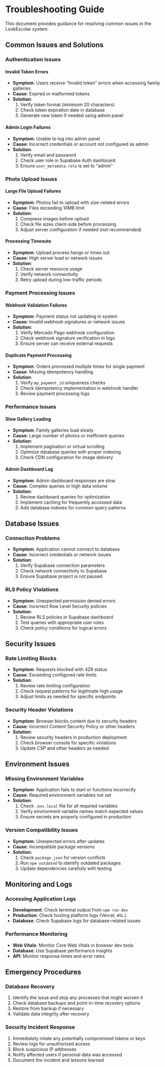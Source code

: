 # Troubleshooting Guide

This document provides guidance for resolving common issues in the LookEscolar system.

## Common Issues and Solutions

### Authentication Issues

#### Invalid Token Errors
- **Symptom**: Users receive "Invalid token" errors when accessing family galleries
- **Cause**: Expired or malformed tokens
- **Solution**: 
  1. Verify token format (minimum 20 characters)
  2. Check token expiration date in database
  3. Generate new token if needed using admin panel

#### Admin Login Failures
- **Symptom**: Unable to log into admin panel
- **Cause**: Incorrect credentials or account not configured as admin
- **Solution**:
  1. Verify email and password
  2. Check user role in Supabase Auth dashboard
  3. Ensure `user_metadata.role` is set to "admin"

### Photo Upload Issues

#### Large File Upload Failures
- **Symptom**: Photos fail to upload with size-related errors
- **Cause**: Files exceeding 10MB limit
- **Solution**:
  1. Compress images before upload
  2. Check file sizes client-side before processing
  3. Adjust server configuration if needed (not recommended)

#### Processing Timeouts
- **Symptom**: Upload process hangs or times out
- **Cause**: High server load or network issues
- **Solution**:
  1. Check server resource usage
  2. Verify network connectivity
  3. Retry upload during low-traffic periods

### Payment Processing Issues

#### Webhook Validation Failures
- **Symptom**: Payment status not updating in system
- **Cause**: Invalid webhook signatures or network issues
- **Solution**:
  1. Verify Mercado Pago webhook configuration
  2. Check webhook signature verification in logs
  3. Ensure server can receive external requests

#### Duplicate Payment Processing
- **Symptom**: Orders processed multiple times for single payment
- **Cause**: Missing idempotency handling
- **Solution**:
  1. Verify `mp_payment_id` uniqueness checks
  2. Check idempotency implementation in webhook handler
  3. Review payment processing logs

### Performance Issues

#### Slow Gallery Loading
- **Symptom**: Family galleries load slowly
- **Cause**: Large number of photos or inefficient queries
- **Solution**:
  1. Implement pagination or virtual scrolling
  2. Optimize database queries with proper indexing
  3. Check CDN configuration for image delivery

#### Admin Dashboard Lag
- **Symptom**: Admin dashboard responses are slow
- **Cause**: Complex queries or high data volume
- **Solution**:
  1. Review dashboard queries for optimization
  2. Implement caching for frequently accessed data
  3. Add database indexes for common query patterns

## Database Issues

### Connection Problems
- **Symptom**: Application cannot connect to database
- **Cause**: Incorrect credentials or network issues
- **Solution**:
  1. Verify Supabase connection parameters
  2. Check network connectivity to Supabase
  3. Ensure Supabase project is not paused

### RLS Policy Violations
- **Symptom**: Unexpected permission denied errors
- **Cause**: Incorrect Row Level Security policies
- **Solution**:
  1. Review RLS policies in Supabase dashboard
  2. Test queries with appropriate user roles
  3. Check policy conditions for logical errors

## Security Issues

### Rate Limiting Blocks
- **Symptom**: Requests blocked with 429 status
- **Cause**: Exceeding configured rate limits
- **Solution**:
  1. Review rate limiting configuration
  2. Check request patterns for legitimate high usage
  3. Adjust limits as needed for specific endpoints

### Security Header Violations
- **Symptom**: Browser blocks content due to security headers
- **Cause**: Incorrect Content Security Policy or other headers
- **Solution**:
  1. Review security headers in production deployment
  2. Check browser console for specific violations
  3. Update CSP and other headers as needed

## Environment Issues

### Missing Environment Variables
- **Symptom**: Application fails to start or functions incorrectly
- **Cause**: Required environment variables not set
- **Solution**:
  1. Check `.env.local` file for all required variables
  2. Verify environment variable names match expected values
  3. Ensure secrets are properly configured in production

### Version Compatibility Issues
- **Symptom**: Unexpected errors after updates
- **Cause**: Incompatible package versions
- **Solution**:
  1. Check `package.json` for version conflicts
  2. Run `npm outdated` to identify outdated packages
  3. Update dependencies carefully with testing

## Monitoring and Logs

### Accessing Application Logs
- **Development**: Check terminal output from `npm run dev`
- **Production**: Check hosting platform logs (Vercel, etc.)
- **Database**: Check Supabase logs for database-related issues

### Performance Monitoring
- **Web Vitals**: Monitor Core Web Vitals in browser dev tools
- **Database**: Use Supabase performance insights
- **API**: Monitor response times and error rates

## Emergency Procedures

### Database Recovery
1. Identify the issue and stop any processes that might worsen it
2. Check database backups and point-in-time recovery options
3. Restore from backup if necessary
4. Validate data integrity after recovery

### Security Incident Response
1. Immediately rotate any potentially compromised tokens or keys
2. Review logs for unauthorized access
3. Block suspicious IP addresses
4. Notify affected users if personal data was accessed
5. Document the incident and lessons learned